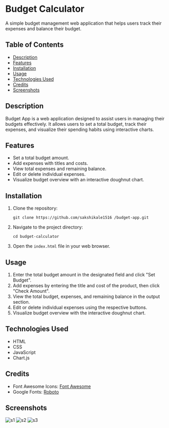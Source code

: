 # Budget Calculator 

A simple budget management web application that helps users track their expenses and balance their budget.

## Table of Contents
- [Description](#description)
- [Features](#features)
- [Installation](#installation)
- [Usage](#usage)
- [Technologies Used](#technologies-used)
- [Credits](#credits)
- [Screenshots](#screenshots)

## Description
Budget App is a web application designed to assist users in managing their budgets effectively. It allows users to set a total budget, track their expenses, and visualize their spending habits using interactive charts.

## Features
- Set a total budget amount.
- Add expenses with titles and costs.
- View total expenses and remaining balance.
- Edit or delete individual expenses.
- Visualize budget overview with an interactive doughnut chart.

## Installation
1. Clone the repository:
   ```
   git clone https://github.com/sakshikale1516 /budget-app.git
   ```
2. Navigate to the project directory:
   ```
   cd budget-calculator
   ```
3. Open the `index.html` file in your web browser.

## Usage
1. Enter the total budget amount in the designated field and click "Set Budget".
2. Add expenses by entering the title and cost of the product, then click "Check Amount".
3. View the total budget, expenses, and remaining balance in the output section.
4. Edit or delete individual expenses using the respective buttons.
5. Visualize budget overview with the interactive doughnut chart.

## Technologies Used
- HTML
- CSS
- JavaScript
- Chart.js

## Credits
- Font Awesome Icons: [Font Awesome](https://fontawesome.com/)
- Google Fonts: [Roboto](https://fonts.google.com/specimen/Roboto)

## Screenshots
![s1](https://github.com/sakshikale1516/Budget_Calculator/assets/90844300/956b6da0-b059-4c38-b68c-77d7219e6bb1)
![s2](https://github.com/sakshikale1516/Budget_Calculator/assets/90844300/0ed806e6-2daf-45fb-ba52-36aeb7954b9d)
![s3](https://github.com/sakshikale1516/Budget_Calculator/assets/90844300/d17283b2-74db-465c-b66e-17cba54c9f99)
